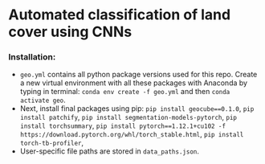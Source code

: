 # Automated classification of land cover using CNNs

### Installation:
- `geo.yml` contains all python package versions used for this repo. Create a new virtual environment with all these packages with Anaconda by typing in terminal: `conda env create -f geo.yml` and then `conda activate geo`. 
- Next, install final packages using pip: `pip install geocube==0.1.0`, `pip install patchify`, `pip install segmentation-models-pytorch`, `pip install torchsummary`, `pip install pytorch==1.12.1+cu102 -f https://download.pytorch.org/whl/torch_stable.html`, `pip install torch-tb-profiler`, 
- User-specific file paths are stored in `data_paths.json`.